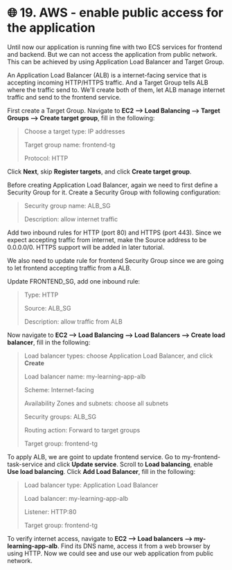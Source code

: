 # 🌐 19. AWS - enable public access for the application

Until now our application is running fine with two ECS services for frontend and backend. But we can not access the application from public network. This can be achieved by using Application Load Balancer and Target Group.

An Application Load Balancer (ALB) is a internet-facing service that is accepting incoming HTTP/HTTPS traffic. And a Target Group tells ALB where the traffic send to. We'll create both of them, let ALB manage internet traffic and send to the frontend service.

First create a Target Group. Navigate to **EC2 --> Load Balancing --> Target Groups --> Create target group**, fill in the following:

>Choose a target type: IP addresses
>
>Target group name: frontend-tg
>
>Protocol: HTTP

Click **Next**, skip **Register targets**, and click **Create target group**.

Before creating Application Load Balancer, again we need to first define a Security Group for it. Create a Security Group with following configuration:

>Security group name: ALB_SG
>
>Description: allow internet traffic
>

Add two inbound rules for HTTP (port 80) and HTTPS (port 443). Since we expect accepting traffic from internet, make the Source address to be 0.0.0.0/0. HTTPS support will be added in later tutorial.

We also need to update rule for frontend Security Group since we are going to let frontend accepting traffic from a ALB.

Update FRONTEND_SG, add one inbound rule:

>Type: HTTP
>
>Source: ALB_SG
>
>Description: allow traffic from ALB

Now navigate to **EC2 --> Load Balancing --> Load Balancers --> Create load balancer**, fill in the following:

>Load balancer types: choose Application Load Balancer, and click **Create**
>
>Load balancer name: my-learning-app-alb
>
>Scheme: Internet-facing
>
>Availability Zones and subnets: choose all subnets
>
>Security groups: ALB_SG
>
>Routing action: Forward to target groups
>
>Target group: frontend-tg

To apply ALB, we are goint to update frontend service. Go to my-frontend-task-service and click **Update service**. Scroll to **Load balancing**, enable **Use load balancing**. Click **Add Load Balancer**, fill in the following:

>Load balancer type: Application Load Balancer
>
>Load balancer: my-learning-app-alb
>
>Listener: HTTP:80
>
>Target group: frontend-tg

To verify internet access, navigate to **EC2 --> Load balancers --> my-learning-app-alb**. Find its DNS name, access it from a web browser by using HTTP. Now we could see and use our web application from public network.